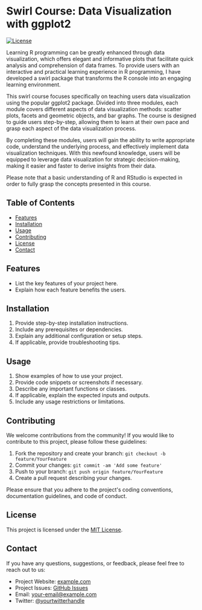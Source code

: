 # Swirl Course: Data Visualization with ggplot2  

[![License](https://img.shields.io/badge/License-MIT-blue.svg)](https://opensource.org/licenses/MIT)  

Learning R programming can be greatly enhanced through data visualization, which offers elegant and informative plots that facilitate quick analysis and comprehension of data frames. To provide users with an interactive and practical learning experience in R programming, I have developed a swirl package that transforms the R console into an engaging learning environment.

This swirl course focuses specifically on teaching users data visualization using the popular ggplot2 package. Divided into three modules, each module covers different aspects of data visualization methods: scatter plots, facets and geometric objects, and bar graphs. The course is designed to guide users step-by-step, allowing them to learn at their own pace and grasp each aspect of the data visualization process.

By completing these modules, users will gain the ability to write appropriate code, understand the underlying process, and effectively implement data visualization techniques. With this newfound knowledge, users will be equipped to leverage data visualization for strategic decision-making, making it easier and faster to derive insights from their data.

Please note that a basic understanding of R and RStudio is expected in order to fully grasp the concepts presented in this course.

## Table of Contents

- [Features](#features)
- [Installation](#installation)
- [Usage](#usage)
- [Contributing](#contributing)
- [License](#license)
- [Contact](#contact)

## Features

- List the key features of your project here.
- Explain how each feature benefits the users.



## Installation

1. Provide step-by-step installation instructions.
2. Include any prerequisites or dependencies.
3. Explain any additional configuration or setup steps.
4. If applicable, provide troubleshooting tips.

## Usage

1. Show examples of how to use your project.
2. Provide code snippets or screenshots if necessary.
3. Describe any important functions or classes.
4. If applicable, explain the expected inputs and outputs.
5. Include any usage restrictions or limitations.

## Contributing

We welcome contributions from the community! If you would like to contribute to this project, please follow these guidelines:

1. Fork the repository and create your branch: `git checkout -b feature/YourFeature`
2. Commit your changes: `git commit -am 'Add some feature'`
3. Push to your branch: `git push origin feature/YourFeature`
4. Create a pull request describing your changes.

Please ensure that you adhere to the project's coding conventions, documentation guidelines, and code of conduct.

## License

This project is licensed under the [MIT License](LICENSE).

## Contact

If you have any questions, suggestions, or feedback, please feel free to reach out to us:

- Project Website: [example.com](https://example.com)
- Project Issues: [GitHub Issues](https://github.com/yourusername/yourrepository/issues)
- Email: your-email@example.com
- Twitter: [@yourtwitterhandle](https://twitter.com/yourtwitterhandle)





